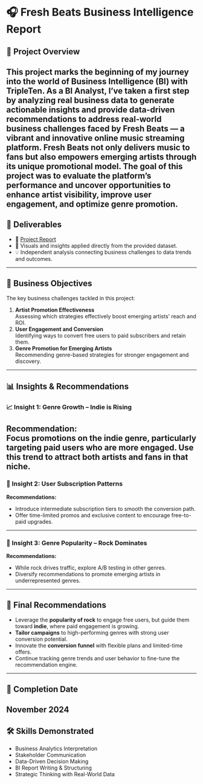 # 🎧 Fresh Beats Business Intelligence Report

## 🚀 Project Overview
This project marks the beginning of my journey into the world of Business Intelligence (BI) with TripleTen. As a BI Analyst, I’ve taken a first step by analyzing real business data to generate actionable insights and provide data-driven recommendations to address real-world business challenges faced by **Fresh Beats** — a vibrant and innovative online music streaming platform.
Fresh Beats not only delivers music to fans but also empowers emerging artists through its unique promotional model. The goal of this project was to evaluate the platform’s performance and uncover opportunities to enhance artist visibility, improve user engagement, and optimize genre promotion.
---
## 📁 Deliverables
- 📝 [Project Report](https://github.com/NBevilacqua18/Data-Projects-TripleTen/blob/main/Project%20Based%20Report/Project%20Status%20Report%20(1).pdf)
- 📄 Visuals and insights applied directly from the provided dataset.
- 💡 Independent analysis connecting business challenges to data trends and outcomes.
---
## 🧠 Business Objectives
The key business challenges tackled in this project:
1. **Artist Promotion Effectiveness**  
   Assessing which strategies effectively boost emerging artists’ reach and ROI.
2. **User Engagement and Conversion**  
   Identifying ways to convert free users to paid subscribers and retain them.
3. **Genre Promotion for Emerging Artists**  
   Recommending genre-based strategies for stronger engagement and discovery.
---
## 📊 Insights & Recommendations
### 📈 Insight 1: Genre Growth – Indie is Rising  
**Recommendation:**  
Focus promotions on the indie genre, particularly targeting paid users who are more engaged. Use this trend to attract both artists and fans in that niche.
---
### 👥 Insight 2: User Subscription Patterns  
**Recommendations:**  
- Introduce intermediate subscription tiers to smooth the conversion path.  
- Offer time-limited promos and exclusive content to encourage free-to-paid upgrades.
---
### 🎸 Insight 3: Genre Popularity – Rock Dominates  
**Recommendations:**  
- While rock drives traffic, explore A/B testing in other genres.  
- Diversify recommendations to promote emerging artists in underrepresented genres.
---
## 🧾 Final Recommendations
- Leverage the **popularity of rock** to engage free users, but guide them toward **indie**, where paid engagement is growing.
- **Tailor campaigns** to high-performing genres with strong user conversion potential.
- Innovate the **conversion funnel** with flexible plans and limited-time offers.
- Continue tracking genre trends and user behavior to fine-tune the recommendation engine.
---
## 📅 Completion Date
**November 2024**
---
## 🛠️ Skills Demonstrated
- Business Analytics Interpretation  
- Stakeholder Communication  
- Data-Driven Decision Making  
- BI Report Writing & Structuring  
- Strategic Thinking with Real-World Data
